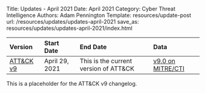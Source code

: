 Title: Updates - April 2021
Date: April 2021
Category: Cyber Threat Intelligence
Authors: Adam Pennington
Template: resources/update-post
url: /resources/updates/updates-april-2021
save_as: resources/updates/updates-april-2021/index.html

| Version | Start Date | End Date | Data |
|:--------|:-----------|:---------|:-----|
| [ATT&CK v9](/versions/v9) | April 29, 2021 | This is the current version of ATT&CK | [v9.0 on MITRE/CTI](https://github.com/mitre/cti/releases/tag/ATT%26CK-v9.0) |

This is a placeholder for the ATT&CK v9 changelog.